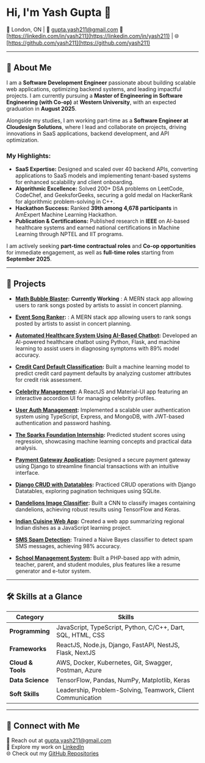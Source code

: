 # Hi, I'm Yash Gupta 👋  

📍 London, ON | 📧 [gupta.yash211@gmail.com](mailto:gupta.yash211@gmail.com) 🔗 [https://linkedin.com/in/yash211](https://linkedin.com/in/yash211) | 🌐 [https://github.com/yash211](https://github.com/yash211)  

---

## 🌟 About Me  

I am a **Software Development Engineer** passionate about building scalable web applications, optimizing backend systems, and leading impactful projects. I am currently pursuing a **Master of Engineering in Software Engineering (with Co-op)** at **Western University**, with an expected graduation in **August 2025**.  

Alongside my studies, I am working part-time as a **Software Engineer at Cloudesign Solutions**, where I lead and collaborate on projects, driving innovations in SaaS applications, backend development, and API optimization.  

### My Highlights:  
- **SaaS Expertise:** Designed and scaled over 40 backend APIs, converting applications to SaaS models and implementing tenant-based systems for enhanced scalability and client onboarding. 
- **Algorithmic Excellence:** Solved 200+ DSA problems on LeetCode, CodeChef, and GeeksforGeeks, securing a gold medal on HackerRank for algorithmic problem-solving in C++.  
- **Hackathon Success:** Ranked **39th among 4,678 participants** in AmExpert Machine Learning Hackathon.  
- **Publication & Certifications:** Published research in **IEEE** on AI-based healthcare systems and earned national certifications in Machine Learning through NPTEL and IIT programs.  

I am actively seeking **part-time contractual roles** and **Co-op opportunities** for immediate engagement, as well as **full-time roles** starting from **September 2025**.  

---

## 🚀 Projects  
- **[Math Bubble Blaster](https://github.com/yash211/math-game):** **Currently Working** : A MERN stack app allowing users to rank songs posted by artists to assist in concert planning.

- **[Event Song Ranker](https://github.com/yash211/eventSongRanker-fe):** : A MERN stack app allowing users to rank songs posted by artists to assist in concert planning.  

- **[Automated Healthcare System Using AI-Based Chatbot](https://github.com/yash211/Automated-healthcare-system-using-AI-based-Chatbot):** Developed an AI-powered healthcare chatbot using Python, Flask, and machine learning to assist users in diagnosing symptoms with 89% model accuracy.  

- **[Credit Card Default Classification](https://github.com/yash211/Credit_Card_Default_Classification):** Built a machine learning model to predict credit card payment defaults by analyzing customer attributes for credit risk assessment.  

- **[Celebrity Management](https://github.com/yash211/Celebrity-Management):** A ReactJS and Material-UI app featuring an interactive accordion UI for managing celebrity profiles.  

- **[User Auth Management](https://github.com/yash211/user-auth-management):** Implemented a scalable user authentication system using TypeScript, Express, and MongoDB, with JWT-based authentication and password hashing.  


- **[The Sparks Foundation Internship](https://github.com/yash211/The-Sparks-Foundation-Internship):** Predicted student scores using regression, showcasing machine learning concepts and practical data analysis.  

- **[Payment Gateway Application](https://github.com/yash211/PaymentGateway):** Designed a secure payment gateway using Django to streamline financial transactions with an intuitive interface.  

- **[Django CRUD with Datatables](https://github.com/yash211/Django-CRUD-Datatables):** Practiced CRUD operations with Django Datatables, exploring pagination techniques using SQLite.  

- **[Dandelions Image Classifier](https://github.com/yash211/Dandelions_Image_Classifier):** Built a CNN to classify images containing dandelions, achieving robust results using TensorFlow and Keras.  

- **[Indian Cuisine Web App](https://github.com/yash211/Indian_Cuisine):** Created a web app summarizing regional Indian dishes as a JavaScript learning project.  

- **[SMS Spam Detection](https://github.com/yash211/SMS-spam-detection):** Trained a Naive Bayes classifier to detect spam SMS messages, achieving 98% accuracy.  

- **[School Management System](https://github.com/yash211/school_management):** Built a PHP-based app with admin, teacher, parent, and student modules, plus features like a resume generator and e-tutor system.  

---


## 🛠️ Skills at a Glance  

| Category            | Skills                                                                 |
|---------------------|------------------------------------------------------------------------|
| **Programming**     | JavaScript, TypeScript, Python, C/C++, Dart, SQL, HTML, CSS           |
| **Frameworks**      | ReactJS, Node.js, Django, FastAPI, NestJS, Flask, NextJS             |
| **Cloud & Tools**   | AWS, Docker, Kubernetes, Git, Swagger, Postman, Azure                |
| **Data Science**    | TensorFlow, Pandas, NumPy, Matplotlib, Keras                         |
| **Soft Skills**     | Leadership, Problem-Solving, Teamwork, Client Communication          |

---

## 🔗 Connect with Me  

📧 Reach out at [gupta.yash211@gmail.com](mailto:gupta.yash211@gmail.com)  
🔗 Explore my work on [LinkedIn](https://linkedin.com/in/yash211)  
🌐 Check out my [GitHub Repositories](https://github.com/yash211?tab=repositories)  
